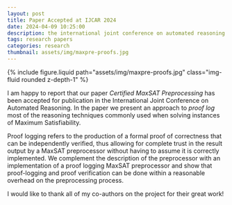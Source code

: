 ```yaml
---
layout: post
title: Paper Accepted at IJCAR 2024
date: 2024-04-09 10:25:00
description: the international joint conference on automated reasoning
tags: research papers
categories: research
thumbnail: assets/img/maxpre-proofs.jpg
---
```


<div class="row mt-3">
    <div class="col-sm mt-3 mt-md-0">
        {% include figure.liquid path="assets/img/maxpre-proofs.jpg" class="img-fluid rounded z-depth-1" %}
    </div>
</div>

I am happy to report that our paper _Certified MaxSAT Preprocessing_ has been accepted for publication in the International Joint Conference on Automated Reasoning. In the paper we present an approach to _proof log_ most of the reasoning techniques commonly used when solving instances
of Maximum Satisfiability.

Proof logging refers to the production of a formal proof of correctness that can be independently verified, thus
allowing for complete trust in the result output by a MaxSAT preprocessor without having to assume it is correctly implemented.
We complement the description of the preprocessor with an implementation of a proof logging MaxSAT preprocessor and show that
proof-logging and proof verification can be done within a reasonable overhead on the preprocessing process.

I would like to thank all of my co-authors on the project for their great work!
